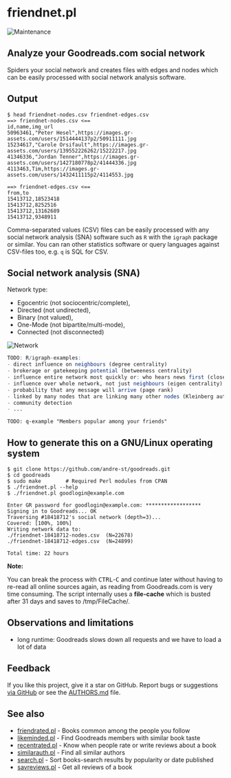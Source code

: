 # friendnet.pl

![Maintenance](https://img.shields.io/maintenance/yes/2019.svg)


## Analyze your Goodreads.com social network

Spiders your social network and creates files with edges and nodes which can be
easily processed with social network analysis software.


## Output

```console
$ head friendnet-nodes.csv friendnet-edges.csv
==> friendnet-nodes.csv <==
id,name,img_url
50963461,"Peter Hesel",https://images.gr-assets.com/users/1514444137p2/50911111.jpg
15234617,"Carole Orsifault",https://images.gr-assets.com/users/139552226262/15222217.jpg
41346336,"Jordan Tenner",https://images.gr-assets.com/users/1427180778p2/41444336.jpg
4113463,Tim,https://images.gr-assets.com/users/1432411115p2/4114553.jpg

==> friendnet-edges.csv <==
from,to
15413712,18523418
15413712,8252516
15413712,13162689
15413712,9348911
```

Comma-separated values (CSV) files can be easily processed with any social network 
analysis (SNA) software such as `R` with the `igraph` package or similar.
You can ran other statistics software or query languages against CSV-files too, 
e.g. `q` is SQL for CSV.


## Social network analysis (SNA)

Network type: 
- Egocentric (not sociocentric/complete), 
- Directed   (not undirected), 
- Binary     (not valued), 
- One-Mode   (not bipartite/multi-mode), 
- Connected  (not disconnected)


![Network](img/friendnet.png?raw=true "Network")


```R
TODO: R/igraph-examples:
- direct influence on neighbours (degree centrality)
- brokerage or gatekeeping potential (betweeness centrality)
- influence entire network most quickly or: who hears news first (closeness centrality)
- influence over whole network, not just neighbours (eigen centrality)
- probability that any message will arrive (page rank)
- linked by many nodes that are linking many other nodes (Kleinberg authority score)
- community detection
- ...
```

```console
TODO: q-example "Members popular among your friends"
```


## How to generate this on a GNU/Linux operating system

```console
$ git clone https://github.com/andre-st/goodreads.git
$ cd goodreads
$ sudo make        # Required Perl modules from CPAN
$ ./friendnet.pl --help
$ ./friendnet.pl goodlogin@example.com

Enter GR password for goodlogin@example.com: ******************
Signing in to Goodreads... OK
Traversing #18418712's social network (depth=3)...
Covered: [100%, 100%] 
Writing network data to: 
./friendnet-18418712-nodes.csv  (N=22678)
./friendnet-18418712-edges.csv  (N=24899)

Total time: 22 hours
```

**Note:**

You can break the process with <kbd>CTRL</kbd>-<kbd>C</kbd> and continue later
without having to re-read all online sources again, as reading from
Goodreads.com is very time consuming.  The script internally uses a
**file-cache** which is busted after 31 days and saves to /tmp/FileCache/.



## Observations and limitations

- long runtime: Goodreads slows down all requests and we have to load a lot of data



## Feedback

If you like this project, give it a star on GitHub.
Report bugs or suggestions [via GitHub](https://github.com/andre-st/goodreads/issues) 
or see the [AUTHORS.md](AUTHORS.md) file.


## See also

- [friendrated.pl](friendrated.md) - Books common among the people you follow
- [likeminded.pl](likeminded.md)   - Find Goodreads members with similar book taste
- [recentrated.pl](recentrated.md) - Know when people rate or write reviews about a book
- [similarauth.pl](similarauth.md) - Find all similar authors
- [search.pl](search.md)           - Sort books-search results by popularity or date published
- [savreviews.pl](savreviews.md)   - Get all reviews of a book


